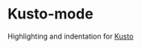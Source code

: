 # Kusto-mode

<!-- TODO: un-comment these badges once package is published in MELPA -->
<!-- [![MELPA Status](https://melpa.org/packages/kusto-mode-badge.svg)](https://melpa.org/#/kusto-mode) -->
<!-- [![MELPA Stable Status](https://stable.melpa.org/packages/kusto-mode-badge.svg)](https://stable.melpa.org/#/kusto-mode) -->

Highlighting and indentation for [Kusto](https://docs.microsoft.com/en-us/azure/kusto/query/index)
